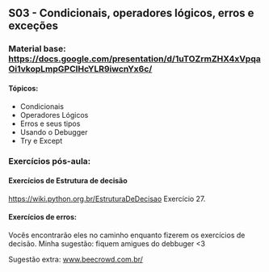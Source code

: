 ## S03 - Condicionais, operadores lógicos, erros e exceções

### Material base: https://docs.google.com/presentation/d/1uTOZrmZHX4xVpqaOi1vkopLmpGPClHcYLR9iwcnYx6c/

#### Tópicos:
- Condicionais 
- Operadores Lógicos
- Erros e seus tipos
- Usando o Debugger
- Try e Except

### Exercícios pós-aula: 

#### Exercícios de Estrutura de decisão 
https://wiki.python.org.br/EstruturaDeDecisao
Exercício 27. 

#### Exercícios de erros:
Vocês encontrarão eles no caminho enquanto fizerem os exercícios de decisão. Minha sugestão: fiquem amigues do debbuger <3

Sugestão extra: www.beecrowd.com.br/
